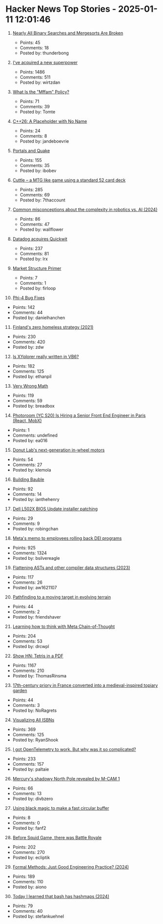 # Hacker News Top Stories - 2025-01-11 12:01:46

1. [Nearly All Binary Searches and Mergesorts Are Broken](https://research.google/blog/extra-extra-read-all-about-it-nearly-all-binary-searches-and-mergesorts-are-broken/)
   - Points: 45
   - Comments: 18
   - Posted by: thunderbong

2. [I've acquired a new superpower](https://danielwirtz.com/blog/spot-the-difference-superpower)
   - Points: 1486
   - Comments: 511
   - Posted by: wirtzdan

3. [What Is the "Mffam" Policy?](https://www.nearlyfreespeech.net/about/faq#BecauseFuckNazisThatsWhy)
   - Points: 71
   - Comments: 39
   - Posted by: Tomte

4. [C++26: A Placeholder with No Name](https://www.sandordargo.com/blog/2025/01/08/cpp26-unnamed-placeholders)
   - Points: 24
   - Comments: 8
   - Posted by: jandeboevrie

5. [Portals and Quake](https://30fps.net/pages/pvs-portals-and-quake/)
   - Points: 155
   - Comments: 35
   - Posted by: ibobev

6. [Cuttle – a MTG like game using a standard 52 card deck](https://www.pagat.com/combat/cuttle.html)
   - Points: 285
   - Comments: 69
   - Posted by: 7thaccount

7. [Common misconceptions about the complexity in robotics vs. AI (2024)](https://harimus.github.io//2024/05/31/motortask.html)
   - Points: 86
   - Comments: 47
   - Posted by: wallflower

8. [Datadog acquires Quickwit](https://quickwit.io/blog/quickwit-joins-datadog)
   - Points: 237
   - Comments: 81
   - Posted by: lrx

9. [Market Structure Primer](https://primer.prooftrading.com)
   - Points: 7
   - Comments: 1
   - Posted by: firloop

10. [Phi-4 Bug Fixes](https://unsloth.ai/blog/phi4)
   - Points: 142
   - Comments: 44
   - Posted by: danielhanchen

11. [Finland's zero homeless strategy (2021)](https://oecdecoscope.blog/2021/12/13/finlands-zero-homeless-strategy-lessons-from-a-success-story/)
   - Points: 230
   - Comments: 420
   - Posted by: zdw

12. [Is XYplorer really written in VB6?](https://www.xyplorer.com/faq-topic.php?id=VB6)
   - Points: 182
   - Comments: 125
   - Posted by: ethanpil

13. [Very Wrong Math](https://www.charlespetzold.com/blog/2025/01/Very-Wrong-Math.html)
   - Points: 119
   - Comments: 59
   - Posted by: breadbox

14. [Photoroom (YC S20) Is Hiring a Senior Front End Engineer in Paris (React, MobX)](https://jobs.ashbyhq.com/photoroom/81de4c1e-f4ee-4c14-a196-6e869fa6b320)
   - Points: 1
   - Comments: undefined
   - Posted by: ea016

15. [Donut Lab's next-generation in-wheel motors](https://www.donutlab.com/motor/)
   - Points: 54
   - Comments: 27
   - Posted by: klemola

16. [Building Bauble](https://ianthehenry.com/posts/bauble/building-bauble/)
   - Points: 92
   - Comments: 14
   - Posted by: ianthehenry

17. [Dell L502X BIOS Update installer patching](https://www.r9c.net/posts/dell-xps-15-l502x-bios-update-patching)
   - Points: 29
   - Comments: 9
   - Posted by: robingchan

18. [Meta's memo to employees rolling back DEI programs](https://www.axios.com/2025/01/10/meta-dei-memo-employees-programs)
   - Points: 925
   - Comments: 1324
   - Posted by: bsilvereagle

19. [Flattening ASTs and other compiler data structures (2023)](https://www.cs.cornell.edu/~asampson/blog/flattening.html)
   - Points: 117
   - Comments: 26
   - Posted by: aw1621107

20. [Pathfinding to a moving target in evolving terrain](https://www.holm.dog/2025/01/finding-many-paths-to-moving-target-in.html)
   - Points: 44
   - Comments: 2
   - Posted by: friendshaver

21. [Learning how to think with Meta Chain-of-Thought](https://arxiv.org/abs/2501.04682)
   - Points: 204
   - Comments: 53
   - Posted by: drcwpl

22. [Show HN: Tetris in a PDF](https://th0mas.nl/downloads/pdftris.pdf)
   - Points: 1167
   - Comments: 210
   - Posted by: ThomasRinsma

23. [17th-century priory in France converted into a medieval-inspired topiary garden](https://www.houseandgarden.co.uk/gallery/prieure-de-vauboin-garden)
   - Points: 44
   - Comments: 3
   - Posted by: NoRagrets

24. [Visualizing All ISBNs](https://annas-archive.org/blog/all-isbns.html)
   - Points: 369
   - Comments: 125
   - Posted by: RyanShook

25. [I got OpenTelemetry to work. But why was it so complicated?](https://iconsolutions.com/blog/i-got-opentelemetry-to-work-but-why-was-it-so-complicated/)
   - Points: 233
   - Comments: 157
   - Posted by: paltaie

26. [Mercury's shadowy North Pole revealed by M-CAM 1](https://www.esa.int/ESA_Multimedia/Images/2025/01/Mercury_s_shadowy_north_pole_revealed_by_M-CAM_1)
   - Points: 66
   - Comments: 13
   - Posted by: divbzero

27. [Using black magic to make a fast circular buffer](https://lo.calho.st/posts/black-magic-buffer/)
   - Points: 8
   - Comments: 0
   - Posted by: fanf2

28. [Before Squid Game, there was Battle Royale](https://www.tokyoweekender.com/entertainment/movies-tv/before-squid-game-there-was-battle-royale/)
   - Points: 202
   - Comments: 270
   - Posted by: ecliptik

29. [Formal Methods: Just Good Engineering Practice? (2024)](https://brooker.co.za/blog/2024/04/17/formal)
   - Points: 189
   - Comments: 110
   - Posted by: aiono

30. [Today I learned that bash has hashmaps (2024)](https://xeiaso.net/notes/2024/bash-hashmap/)
   - Points: 79
   - Comments: 40
   - Posted by: stefankuehnel

